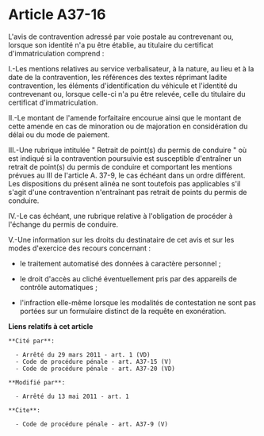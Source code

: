 # Article A37-16

L'avis de contravention adressé par voie postale au contrevenant ou, lorsque son identité n'a pu être établie, au titulaire
du certificat d'immatriculation comprend : 

I.-Les mentions relatives au service verbalisateur, à la nature, au lieu et à la date de la contravention, les références des
textes réprimant ladite contravention, les éléments d'identification du véhicule et l'identité du contrevenant ou, lorsque
celle-ci n'a pu être relevée, celle du titulaire du certificat d'immatriculation. 

II.-Le montant de l'amende forfaitaire encourue ainsi que le montant de cette amende en cas de minoration ou de majoration en
considération du délai ou du mode de paiement. 

III.-Une rubrique intitulée " Retrait de point(s) du permis de conduire " où est indiqué si la contravention poursuivie est
susceptible d'entraîner un retrait de point(s) du permis de conduire et comportant les mentions prévues au III de l'article
A. 37-9, le cas échéant dans un ordre différent. Les dispositions du présent alinéa ne sont toutefois pas applicables s'il
s'agit d'une contravention n'entraînant pas retrait de points du permis de conduire. 

IV.-Le cas échéant, une rubrique relative à l'obligation de procéder à l'échange du permis de conduire. 

V.-Une information sur les droits du destinataire de cet avis et sur les modes d'exercice des recours concernant :

- le traitement automatisé des données à caractère personnel ;

- le droit d'accès au cliché éventuellement pris par des appareils de contrôle automatiques ;

- l'infraction elle-même lorsque les modalités de contestation ne sont pas portées sur un formulaire distinct de la requête
en exonération.

**Liens relatifs à cet article**

	**Cité par**:

	  - Arrêté du 29 mars 2011 - art. 1 (VD)
	  - Code de procédure pénale - art. A37-15 (V)
	  - Code de procédure pénale - art. A37-20 (VD)

	**Modifié par**:

	  - Arrêté du 13 mai 2011 - art. 1

	**Cite**:

	  - Code de procédure pénale - art. A37-9 (V)
